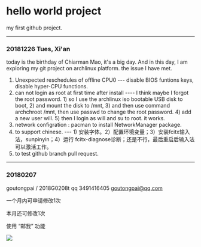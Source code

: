 
# hello world project

   my first github project.

---
### 20181226 Tues, Xi'an

today is the birthday of Chiarman Mao, it's a big day. And in this day, I am exploring my git project on archlinux platform.
the issue I have met.
1. Unexpected reschedules of offline CPU0 --- disable BIOS funtions keys, disable hyper-CPU functions.
2. can not login as root at first time after install ---- I think maybe I forgot the root password. 1) so I use the archlinux iso bootable USB disk to boot, 2) and mount the disk to /mnt,  3) and then use command archchroot /mnt, then use passwd to change the root password. 4) add a new user will. 5) then I login as will and su to root. it works.
3. network configration : pacman to install NetworkManager package.
4. to support chinese. --- 1) 安装字体。2）配置环境变量；3）安装fcitx输入法，sunpinyin；4）运行 fcitx-diagnose诊断；还是不行，最后重启后输入法可以激活工作。
5. to test github branch pull request.

---
### 20180207 ### 


goutongpai / 2018G0208t
qq 3491416405
goutongpai@qq.com
	

一个月内可申请修改1次

本月还可修改1次


使用 “邮我” 功能

<a target="_blank" href="http://mail.qq.com/cgi-bin/qm_share?t=qm_mailme&email=ya6mvL2mp665qKCJuLjnqqak" style="text-decoration:none;"><img src="http://rescdn.qqmail.com/zh_CN/htmledition/images/function/qm_open/ico_mailme_02.png"/></a>

